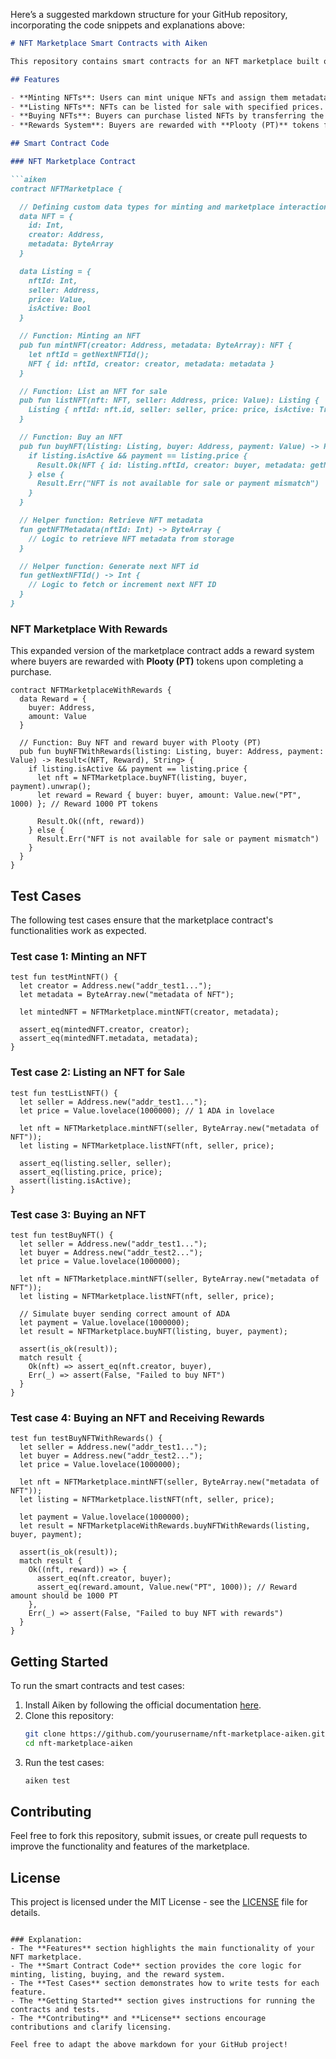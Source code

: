 Here’s a suggested markdown structure for your GitHub repository, incorporating the code snippets and explanations above:

```markdown
# NFT Marketplace Smart Contracts with Aiken

This repository contains smart contracts for an NFT marketplace built on the Cardano blockchain using the **Aiken** language. The marketplace allows users to mint, list, and purchase NFTs, with additional functionality for rewarding buyers using the native token **Plooty (PT)**.

## Features

- **Minting NFTs**: Users can mint unique NFTs and assign them metadata.
- **Listing NFTs**: NFTs can be listed for sale with specified prices.
- **Buying NFTs**: Buyers can purchase listed NFTs by transferring the required amount of ADA.
- **Rewards System**: Buyers are rewarded with **Plooty (PT)** tokens for completing purchases.

## Smart Contract Code

### NFT Marketplace Contract

```aiken
contract NFTMarketplace {

  // Defining custom data types for minting and marketplace interaction
  data NFT = {
    id: Int,
    creator: Address,
    metadata: ByteArray
  }

  data Listing = {
    nftId: Int,
    seller: Address,
    price: Value,
    isActive: Bool
  }

  // Function: Minting an NFT
  pub fun mintNFT(creator: Address, metadata: ByteArray): NFT {
    let nftId = getNextNFTId();
    NFT { id: nftId, creator: creator, metadata: metadata }
  }

  // Function: List an NFT for sale
  pub fun listNFT(nft: NFT, seller: Address, price: Value): Listing {
    Listing { nftId: nft.id, seller: seller, price: price, isActive: True }
  }

  // Function: Buy an NFT
  pub fun buyNFT(listing: Listing, buyer: Address, payment: Value) -> Result<NFT, String> {
    if listing.isActive && payment == listing.price {
      Result.Ok(NFT { id: listing.nftId, creator: buyer, metadata: getNFTMetadata(listing.nftId) })
    } else {
      Result.Err("NFT is not available for sale or payment mismatch")
    }
  }

  // Helper function: Retrieve NFT metadata
  fun getNFTMetadata(nftId: Int) -> ByteArray {
    // Logic to retrieve NFT metadata from storage
  }

  // Helper function: Generate next NFT id
  fun getNextNFTId() -> Int {
    // Logic to fetch or increment next NFT ID
  }
}
```

### NFT Marketplace With Rewards

This expanded version of the marketplace contract adds a reward system where buyers are rewarded with **Plooty (PT)** tokens upon completing a purchase.

```aiken
contract NFTMarketplaceWithRewards {
  data Reward = {
    buyer: Address,
    amount: Value
  }

  // Function: Buy NFT and reward buyer with Plooty (PT)
  pub fun buyNFTWithRewards(listing: Listing, buyer: Address, payment: Value) -> Result<(NFT, Reward), String> {
    if listing.isActive && payment == listing.price {
      let nft = NFTMarketplace.buyNFT(listing, buyer, payment).unwrap();
      let reward = Reward { buyer: buyer, amount: Value.new("PT", 1000) }; // Reward 1000 PT tokens
      
      Result.Ok((nft, reward))
    } else {
      Result.Err("NFT is not available for sale or payment mismatch")
    }
  }
}
```

## Test Cases

The following test cases ensure that the marketplace contract's functionalities work as expected.

### Test case 1: Minting an NFT

```aiken
test fun testMintNFT() {
  let creator = Address.new("addr_test1...");
  let metadata = ByteArray.new("metadata of NFT");
  
  let mintedNFT = NFTMarketplace.mintNFT(creator, metadata);
  
  assert_eq(mintedNFT.creator, creator);
  assert_eq(mintedNFT.metadata, metadata);
}
```

### Test case 2: Listing an NFT for Sale

```aiken
test fun testListNFT() {
  let seller = Address.new("addr_test1...");
  let price = Value.lovelace(1000000); // 1 ADA in lovelace

  let nft = NFTMarketplace.mintNFT(seller, ByteArray.new("metadata of NFT"));
  let listing = NFTMarketplace.listNFT(nft, seller, price);

  assert_eq(listing.seller, seller);
  assert_eq(listing.price, price);
  assert(listing.isActive);
}
```

### Test case 3: Buying an NFT

```aiken
test fun testBuyNFT() {
  let seller = Address.new("addr_test1...");
  let buyer = Address.new("addr_test2...");
  let price = Value.lovelace(1000000);

  let nft = NFTMarketplace.mintNFT(seller, ByteArray.new("metadata of NFT"));
  let listing = NFTMarketplace.listNFT(nft, seller, price);

  // Simulate buyer sending correct amount of ADA
  let payment = Value.lovelace(1000000);
  let result = NFTMarketplace.buyNFT(listing, buyer, payment);

  assert(is_ok(result));
  match result {
    Ok(nft) => assert_eq(nft.creator, buyer),
    Err(_) => assert(False, "Failed to buy NFT")
  }
}
```

### Test case 4: Buying an NFT and Receiving Rewards

```aiken
test fun testBuyNFTWithRewards() {
  let seller = Address.new("addr_test1...");
  let buyer = Address.new("addr_test2...");
  let price = Value.lovelace(1000000);

  let nft = NFTMarketplace.mintNFT(seller, ByteArray.new("metadata of NFT"));
  let listing = NFTMarketplace.listNFT(nft, seller, price);

  let payment = Value.lovelace(1000000);
  let result = NFTMarketplaceWithRewards.buyNFTWithRewards(listing, buyer, payment);

  assert(is_ok(result));
  match result {
    Ok((nft, reward)) => {
      assert_eq(nft.creator, buyer);
      assert_eq(reward.amount, Value.new("PT", 1000)); // Reward amount should be 1000 PT
    },
    Err(_) => assert(False, "Failed to buy NFT with rewards")
  }
}
```

## Getting Started

To run the smart contracts and test cases:

1. Install Aiken by following the official documentation [here](https://aiken-lang.org).
2. Clone this repository:
    ```sh
    git clone https://github.com/yourusername/nft-marketplace-aiken.git
    cd nft-marketplace-aiken
    ```
3. Run the test cases:
    ```sh
    aiken test
    ```

## Contributing

Feel free to fork this repository, submit issues, or create pull requests to improve the functionality and features of the marketplace.

## License

This project is licensed under the MIT License - see the [LICENSE](LICENSE) file for details.
```

### Explanation:
- The **Features** section highlights the main functionality of your NFT marketplace.
- The **Smart Contract Code** section provides the core logic for minting, listing, buying, and the reward system.
- The **Test Cases** section demonstrates how to write tests for each feature.
- The **Getting Started** section gives instructions for running the contracts and tests.
- The **Contributing** and **License** sections encourage contributions and clarify licensing.

Feel free to adapt the above markdown for your GitHub project!